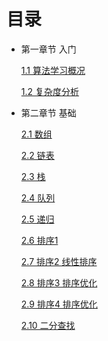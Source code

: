 # 目录
+ 第一章节 入门

   [1.1 算法学习概况](./chapter_1/1_Starter.md)
   
   [1.2 复杂度分析](./chapter_1/2_Complexity.md)

+ 第二章节 基础

   [2.1 数组](./chapter_2/1_Array.md)
   
   [2.2 链表](./chapter_2/2_Link.md)

   [2.3 栈](./chapter_2/3_Stack.md)

   [2.4 队列](./chapter_2/4_Queue.md)

   [2.5 递归](./chapter_2/5_Recursion.md)

   [2.6 排序1](./chapter_2/6_Sort.md)

   [2.7 排序2 线性排序](./chapter_2/7_Sort_1.md)

   [2.8 排序3 排序优化](./chapter_2/8_Sort_2.md)

   [2.9 排序4 排序优化](./chapter_2/8_Sort_3.md)

   [2.10 二分查找](./chapter_2/8_Sort_3.md)
